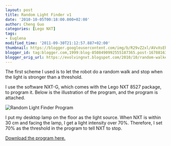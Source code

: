 ```yaml
---
layout: post
title: Random Light Finder v1
date: '2010-10-05T00:18:00.000+02:00'
author: Cheng Guo
categories: [Lego NXT]
tags:
- Euglena
modified_time: '2011-09-30T21:12:57.887+02:00'
thumbnail: https://blogger.googleusercontent.com/img/b/R29vZ2xl/AVvXsEhiXYT5LzWBzboF1lvd4Fc-c5SXfyA3gb8bRTz4UxgOwsFF18pHcvPeWtpGjY7WXXn7XXEXNCTbBY4O-RdPRLZvqJ5VvJ3yWtOTCdqNesG4KBoJgdqpRscqxZpc-xKqMQsa4iWxjdMCow/s72-c/random-light-finderd.png
blogger_id: tag:blogger.com,1999:blog-8508490992555187365.post-1678816388178533591
blogger_orig_url: https://evolvingnxt.blogspot.com/2010/10/random-walker-v1.html
---
```


The first scheme I used is to let the robot do a random walk and stop when the light is stronger than a threshold.

I use the software NXT-G, which comes with the Lego NXT 8527 package, to program it. Below is the illustration of the program, and the program is attached.

![Random Light Finder Program](https://blogger.googleusercontent.com/img/b/R29vZ2xl/AVvXsEhiXYT5LzWBzboF1lvd4Fc-c5SXfyA3gb8bRTz4UxgOwsFF18pHcvPeWtpGjY7WXXn7XXEXNCTbBY4O-RdPRLZvqJ5VvJ3yWtOTCdqNesG4KBoJgdqpRscqxZpc-xKqMQsa4iWxjdMCow/s640/random-light-finderd.png)

I put my desktop lamp on the floor as the light source. When NXT is within 30 cm and facing the lamp, I get a light intensity over 70%. Therefore, I set 70% as the threshold in the program to tell NXT to stop.

[Download the program here.](https://code.google.com/p/evolvingnxt/downloads/detail?name=Random%20Light%20Finder.rbt&amp;can=2&amp;q=)

